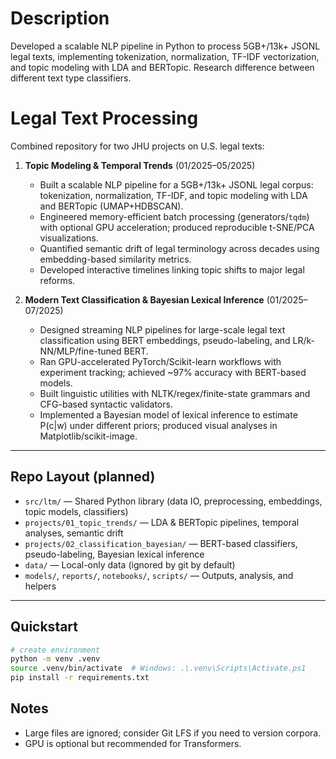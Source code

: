 # Description
Developed a scalable NLP pipeline in Python to process 5GB+/13k+ JSONL legal texts, implementing tokenization, normalization, TF-IDF vectorization, and topic modeling with LDA and BERTopic. Research difference between different text type classifiers.

# Legal Text Processing

Combined repository for two JHU projects on U.S. legal texts:

1. **Topic Modeling & Temporal Trends** (01/2025–05/2025)  
   - Built a scalable NLP pipeline for a 5GB+/13k+ JSONL legal corpus: 
tokenization, normalization, TF-IDF, and topic modeling with LDA and 
BERTopic (UMAP+HDBSCAN).  
   - Engineered memory-efficient batch processing (generators/`tqdm`) with 
optional GPU acceleration; produced reproducible t-SNE/PCA visualizations.  
   - Quantified semantic drift of legal terminology across decades using 
embedding-based similarity metrics.  
   - Developed interactive timelines linking topic shifts to major legal 
reforms.  

2. **Modern Text Classification & Bayesian Lexical Inference** 
(01/2025–07/2025)  
   - Designed streaming NLP pipelines for large-scale legal text 
classification using BERT embeddings, pseudo-labeling, and 
LR/k-NN/MLP/fine-tuned BERT.  
   - Ran GPU-accelerated PyTorch/Scikit-learn workflows with experiment 
tracking; achieved ~97% accuracy with BERT-based models.  
   - Built linguistic utilities with NLTK/regex/finite-state grammars and 
CFG-based syntactic validators.  
   - Implemented a Bayesian model of lexical inference to estimate P(c|w) 
under different priors; produced visual analyses in 
Matplotlib/scikit-image.  

---

## Repo Layout (planned)
- `src/ltm/` — Shared Python library (data IO, preprocessing, embeddings, 
topic models, classifiers)  
- `projects/01_topic_trends/` — LDA & BERTopic pipelines, temporal 
analyses, semantic drift  
- `projects/02_classification_bayesian/` — BERT-based classifiers, 
pseudo-labeling, Bayesian lexical inference  
- `data/` — Local-only data (ignored by git by default)  
- `models/`, `reports/`, `notebooks/`, `scripts/` — Outputs, analysis, and 
helpers  

---

## Quickstart

```bash
# create environment
python -m venv .venv
source .venv/bin/activate  # Windows: .\.venv\Scripts\Activate.ps1
pip install -r requirements.txt
```

## Notes
- Large files are ignored; consider Git LFS if you need to version 
corpora.
- GPU is optional but recommended for Transformers.

